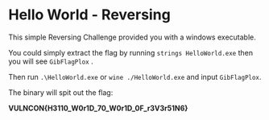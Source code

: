 # Hello World - Reversing

This simple Reversing Challenge provided you with a windows executable. 

You  could simply extract the flag by running `strings HelloWorld.exe` then you will see `GibFlagPlox` .

Then run `.\HelloWorld.exe` or `wine ./HelloWorld.exe` and input `GibFlagPlox`.

The binary will spit out the flag:

**VULNCON{H3110_W0r1D_70_W0r1D_0F_r3V3r51N6}**

